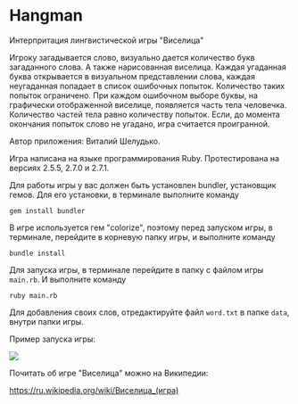 # Hangman
Интерпритация лингвистической игры "Виселица"

Игроку загадывается слово, визуально дается количество букв загаданного слова. А также нарисованная виселица.
Каждая угаданная буква открывается в визуальном представлении слова, каждая неугаданная попадает в список ошибочных попыток.
Количество таких попыток ограничено. При каждом ошибочном выборе буквы, на графически отображенной виселице, появляется
часть тела человечка. Количество частей тела равно количеству попыток. Если, до момента окончания попыток слово не угадано,
игра считается проигранной.

Автор приложения: Виталий Шелудько.

Игра написана на языке программирования Ruby.
Протестирована на версиях 2.5.5, 2.7.0 и 2.7.1.

Для работы игры у вас должен быть установлен bundler, установщик гемов. Для
его установки, в терминале выполните команду

```gem install bundler```

В игре используется гем "colorize", поэтому перед запуском игры, в терминале, перейдите
в корневую папку игры, и выполните команду

```bundle install```

Для запуска игры, в терминале перейдите в папку с файлом игры ```main.rb```. И выполните команду

```ruby main.rb```

Для добавления своих слов, отредактируйте файл ```word.txt``` в папке ```data```, внутри папки игры.

Пример запуска игры:

<a href="https://asciinema.org/a/JU7QnrcGj7GTYEtdSIYnzMz4C" target="_blank"><img src="https://asciinema.org/a/JU7QnrcGj7GTYEtdSIYnzMz4C.svg" /></a>

Почитать об игре "Виселица" можно на Википедии:

https://ru.wikipedia.org/wiki/Виселица_(игра)

